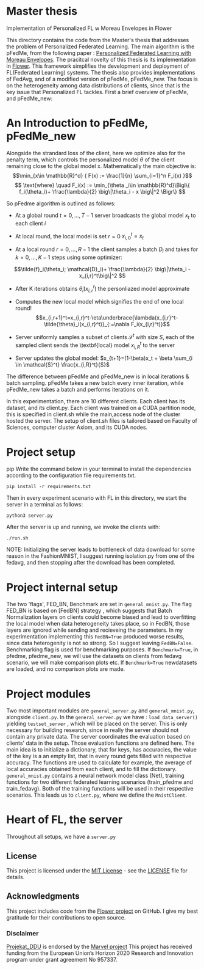 # Master thesis
Implementation of Personalized FL w Moreau Envelopes in Flower

This directory contains the code from the Master's thesis that addresses the problem of Personalized Federated Learning.
The main algorithm is the pFedMe, from the following paper : [Personalized Federated Learning with Moreau
Envelopes](https://arxiv.org/pdf/2006.08848.pdf). The pracitcal novelty of this thesis is its implementation in [Flower](https://flower.dev/).
This framework simplifies the development and deployment of FL(Federated Learning) systems. The thesis also provides implementations of FedAvg, and of a modified version of pFedMe, pFedMe_new.
The focus is on the heterogeneity among data distributions of clients, since that is the key issue that Personalized FL tackles. 
First a brief overview of pFedMe, and pFedMe_new:
# An Introduction to pFedMe, pFedMe_new


Alongside the strandard loss of the client, here we optimize also for the penalty term, which controls the personalized model $\theta$ of the client remaining close to the global model x. Mathematically the main objective is:
$$\min_{x\in \mathbb{R}^d} { F(x) := \frac{1}{n} \sum_{i=1}^n F_i(x) }$$
$$ \text{where} \quad F_i(x) := \min_{\theta _i\in \mathbb{R}^d}\Bigl\{ f_i(\theta_i)+ \frac{\lambda}{2} \big\|\theta_i - x \big\|^2 \Bigr\} $$

So pFedme algorithm is outlined as follows:


*  At a global round $t= 0,\ldots, T-1$ server broadcasts the global model $x_t$ to each client $i$
*  At local round, the local model is set $r=0$ $x_{i,0}^t=x_t$



*  At a local round $r=0,\ldots, R-1$ the client samples a batch $D_i$ and takes for $k=0, \ldots, K-1$ steps using some  optimizer:

$$\tilde{f}_i(\theta_i; \mathcal{D}_i)+ \frac{\lambda}{2} \big\|\theta_i - x_{i,r}^t\big\|^2 $$
*   After K iterations obtains $\tilde{\theta}_i(x_{i,r}^t)$ the personliazed model approximate
*   Computes the new local model which signifies the end of one local round!
   $$x_{i,r+1}^t=x_{i,r}^t-\eta\underbrace{\lambda(x_{i,r}^t-\tilde{\theta}_i(x_{i,r}^t)}_{:=\nabla F_i(x_{i,r}^t)}$$

* Server uniformly samples a subset of clients $\mathcal{S}^t$ with size $S$, each of the sampled client sends the \textbf{local} model $x_{i,R}^t$ to the server


*    Server updates the global model: $x_{t+1}=(1-\beta)x_t + \beta \sum_{i \in \mathcal{S}^t} \frac{x_{i,R}^t}{S}$

The difference between pFedMe and pFedMe_new is in local iterations & batch sampling. pFedMe takes a new batch every inner iteration, while pFedMe_new takes a batch and performs iterations on it.

In this experimentation, there are 10 different clients. Each client has its dataset, and its client.py.  Each client was trained on a CUDA partition node, this is specified in client.sh while the main,access node of the cluster hosted the server. The setup of client.sh files is tailored based on Faculty of Sciences, computer cluster Axiom, and its CUDA nodes.

# Project setup
pip
Write the command below in your terminal to install the dependencies according to the configuration file requirements.txt.
```
pip install -r requirements.txt
```
Then in every experiment scenario with FL in this directory, we start the server in a terminal as follows:
```
python3 server.py
```
After the server is up and running, we invoke the clients with:
```
./run.sh
```
NOTE: Initializing the server leads to bottleneck of data download for some reason in the FashionMNIST, I suggest running isolation.py from one of the fedavg, and then stopping after the download has been completed.

# Project internal setup
The two 'flags', FED_BN, Benchmark are set in `general_mnist.py`. The flag FED_BN is based on [FedBN] strategy , which suggests that Batch Normalization layers on clients could become biased and lead to overfitting the local model when data heterogeneity takes place,
so in FedBN, those layers are ignored while sending and recieveing the parameters. In my experimentation implementing this `FedBN=True` produced worse results, since data heterogenity is not so strong. So I suggest leaving `FedBN=False`.
Benchmarking flag is used for benchmarking purposes. If `Benchmark=True`, in pfedme, pfedme_new, we will use the datasets on clients from fedavg scenario, we will make comparison plots etc. If `Benchmark=True` newdatasets are loaded, and no comparison plots are made.

# Project modules
Two most important modules are `general_server.py` and `general_mnist.py`, alongside `client.py`.
In the `general_server.py` we have : `load_data_server()` yielding `testset_server` , which will be placed on the server. This is only necessary for building research, since in really the server should not contain any private data. 
The server coordinates the evaluation based on clients' data in the setup. Those evaluation functions are defined here. The main idea is to initialize a dictionary, that for keys, has accuracies, the value of the key is a an empty list, that in every round gets filled with respective accuracy. The functions are used to calculate for example, the average of local accuracies obtained from each client, and to fill the dictionary.
`general_mnist.py` contains a neural network model class (Net), training functions for two different federated learning scenarios (train_pfedme and train_fedavg). Both of the training functions will be used in their respective scenarios. This leads us to `client.py`, where we define the `MnistClient`.
# Heart of FL, the server
Throughout all setups, we have a `server.py` 

## License

This project is licensed under the [MIT License](https://opensource.org/license/mit/) - see the [LICENSE](https://github.com/angelili/projekat_DDU/blob/main/LICENSE) file for details.

## Acknowledgments

This project includes code from the [Flower project](https://github.com/adap/flower) on GitHub. I give my best gratitude for their contributions to open source.

### Disclaimer

[Projekat_DDU](https://github.com/angelili/projekat_DDU) is  endorsed by the [Marvel project](https://www.marvel-project.eu/) This project has received funding from the European Union’s Horizon 2020 Research and Innovation program under grant agreement No 957337.
